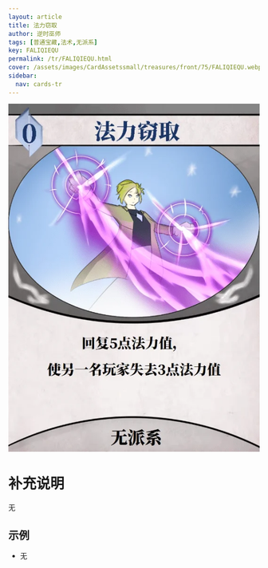 ```yaml
---
layout: article
title: 法力窃取
author: 逆时巫师
tags: [普通宝藏,法术,无派系]
key: FALIQIEQU
permalink: /tr/FALIQIEQU.html
cover: /assets/images/CardAssetssmall/treasures/front/75/FALIQIEQU.webp
sidebar:
  nav: cards-tr
---
```

![](/assets/images/CardAssets/treasures/front/75/FALIQIEQU.webp)

# 补充说明

无

## 示例
* 无